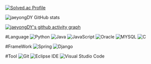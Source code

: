 [![Solved.ac Profile](http://mazassumnida.wtf/api/v2/generate_badge?boj=dlwodyd1435)](https://solved.ac/dlwodyd1435/)

![jaeyongDY GitHub stats](https://github-readme-stats.vercel.app/api?username=jaeyongDY&show_icons=true&theme=radical)

[![jaeyongDY's github activity graph](https://github-readme-activity-graph.vercel.app/graph?username=jaeyongDY&theme=high-contrast)](https://github.com/ashutosh00710/github-readme-activity-graph)

#Language 
![Python](https://img.shields.io/badge/Python-3776AB.svg?style=for-the-badge?logo=Python&logoColor=White)
![Java](https://img.shields.io/badge/Java-007396.svg?style=for-the-badge?logo=Java&logoColor=White)
![JavaScript](https://img.shields.io/badge/JavaScript-F7DF1E.svg?style=for-the-badge?logo=JavaScript&logoColor=White)
![Oracle](https://img.shields.io/badge/Oracle-F00000.svg?style=for-the-badge?logo=Oracle&logoColor=White)
![MYSQL](https://img.shields.io/badge/MariaDB-003545?style=flat-square&logo=mariaDB&logoColor=white)
![C](https://img.shields.io/badge/C-A8B9CC.svg?style=for-the-badge?logo=C&logoColor=White)


#FrameWork
![Spring](https://img.shields.io/badge/Spring-6DB33F?style=flat-square&logo=Spring&logoColor=white)
![Django](https://img.shields.io/badge/Django-092E20.svg?style=for-the-badge?logo=Django&logoColor=White)

#Tool
![Git](https://img.shields.io/badge/Git-F05032.svg?style=for-the-badge?logo=Git&logoColor=White)
![Eclipse IDE](https://img.shields.io/badge/Eclipse%20IDE-2C2255.svg?style=for-the-badge?logo=Eclipse%20IDE&logoColor=White)
![Visual Studio Code](https://img.shields.io/badge/Visual%20Studio%20Code-007ACC.svg?style=for-the-badge?logo=Visual%20Studio&logoColor=White)

